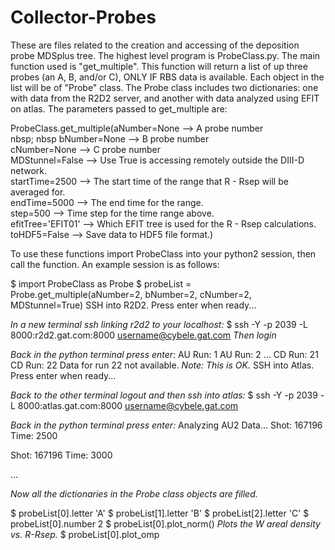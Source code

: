 # Collector-Probes

These are files related to the creation and accessing of the deposition probe MDSplus tree. The highest level program is 
ProbeClass.py. The main function used is "get\_multiple". This function will return a list of up three probes (an A, B, 
and/or C), ONLY IF RBS data is available. Each object in the list will be of "Probe" class. The Probe class includes two dictionaries: one with data from
the R2D2 server, and another with data analyzed using EFIT on atlas. The parameters passed to get\_multiple are:

ProbeClass.get\_multiple(aNumber=None       --> A probe number  
nbsp; nbsp               bNumber=None       --> B probe number  
                         cNumber=None       --> C probe number  
                         MDStunnel=False    --> Use True is accessing remotely outside the DIII-D network.  
                         startTime=2500     --> The start time of the range that R - Rsep will be averaged for.  
                         endTime=5000       --> The end time for the range.  
                         step=500           --> Time step for the time range above.  
                         efitTree='EFIT01'  --> Which EFIT tree is used for the R - Rsep calculations.  
                         toHDF5=False       --> Save data to HDF5 file format.)  
                       
To use these functions import ProbeClass into your python2 session, then call the function. An example session is as follows:  

$ import ProbeClass as Probe
$ probeList = Probe.get\_multiple(aNumber=2, bNumber=2, cNumber=2, MDStunnel=True)
SSH into R2D2. Press enter when ready...

_In a new terminal ssh linking r2d2 to your localhost:_
$ ssh -Y -p 2039 -L 8000:r2d2.gat.com:8000 username@cybele.gat.com
_Then login_

_Back in the python terminal press enter:_
AU Run: 1
AU Run: 2
...
CD Run: 21
CD Run: 22
Data for run 22 not available. _Note: This is OK._
SSH into Atlas. Press enter when ready...

_Back to the other terminal logout and then ssh into atlas:_
$ ssh -Y -p 2039 -L 8000:atlas.gat.com:8000 username@cybele.gat.com

_Back in the python terminal press enter:_
Analyzing AU2 Data...
Shot: 167196
Time: 2500

Shot: 167196
Time: 3000

...

_Now all the dictionaries in the Probe class objects are filled._

$ probeList[0].letter
'A'
$ probeList[1].letter
'B'
$ probeList[2].letter
'C'
$ probeList[0].number
2
$ probeList[0].plot\_norm()
_Plots the W areal density vs. R-Rsep._
$ probeList[0].plot\_omp

